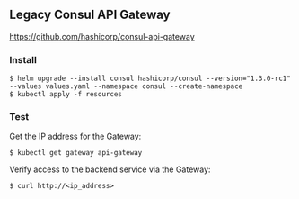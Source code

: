 ## Legacy Consul API Gateway

https://github.com/hashicorp/consul-api-gateway

### Install

```shell
$ helm upgrade --install consul hashicorp/consul --version="1.3.0-rc1" --values values.yaml --namespace consul --create-namespace
$ kubectl apply -f resources
```

### Test

Get the IP address for the Gateway:
```shell
$ kubectl get gateway api-gateway
```

Verify access to the backend service via the Gateway:
```shell
$ curl http://<ip_address>
```